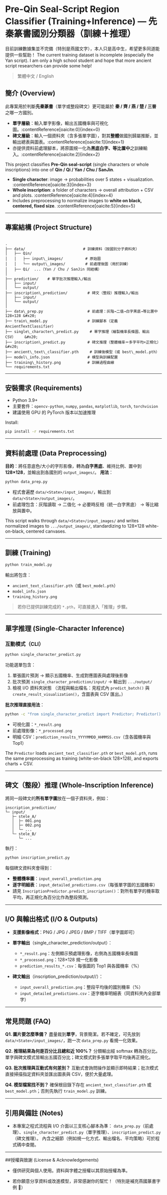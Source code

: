 # Pre-Qin Seal-Script Region Classifier (Training+Inference) — 先秦篆書國別分類器（訓練＋推理）

目前訓練數據集並不完備（特別是燕國文字），本人只是高中生，希望更多同道能提供一些幫助！
The current training dataset is incomplete (especially the Yan script). I am only a high school student and hope that more ancient script researchers can provide some help!

> 繁體中文 / English


## 簡介 (Overview)

此專案用於判斷**先秦篆書**（單字或整段碑文）更可能屬於 **秦 / 齊 / 燕 / 楚 / 三晉** 之哪一方國別。  
- **單字層級**：輸入單字影像，輸出五國機率與可視化圖。:contentReference[oaicite:0]{index=0}  
- **碑文層級**：輸入一個資料夾（含多張單字圖），對其**整體**做國別歸屬推斷，並輸出總表與圖表。:contentReference[oaicite:1]{index=1}  
- 亦提供資料前處理腳本，將原圖規一化為**黑底白字、等比置中**之訓練輸入。:contentReference[oaicite:2]{index=2}

This project classifies **Pre-Qin seal-script** (single characters or whole inscriptions) into one of **Qin / Qi / Yan / Chu / SanJin**.  
- **Single character**: image → probabilities over 5 states + visualization. :contentReference[oaicite:3]{index=3}  
- **Whole inscription**: a folder of characters → overall attribution + CSV and plots. :contentReference[oaicite:4]{index=4}  
- Includes preprocessing to normalize images to **white on black, centered, fixed size**. :contentReference[oaicite:5]{index=5}

---

## 專案結構 (Project Structure)

```

.
├── data/                          # 訓練資料（按國別分子資料夾）
│   ├── Qin/
│   │   ├── input\_images/          # 原始圖
│   │   └── output\_images/         # 前處理後圖（用於訓練）
│   ├── Qi/  ...（Yan / Chu / SanJin 同結構）
│
├── prediction/    # 單字批次推理輸入/輸出
│   ├── input/
│   └── output/
├── inscription\_prediction/         # 碑文（整段）推理輸入/輸出
│   ├── input/
│   └── output/
│
├── data\_prep.py                    # 前處理：灰階→二值→白字黑底→等比置中 128×128 &#x20;
├── train\_model.py                  # 訓練腳本（定義 AncientTextClassifier）
├── single\_character\_predict.py     # 單字推理（繪製機率長條圖、輸出 CSV）    &#x20;
├── inscription\_predict.py          # 碑文推理（整體機率＝多字平均+正規化）    &#x20;
├── ancient\_text\_classifier.pth     # 訓練後模型（或 best\_model.pth）
├── model\_info.json                 # 模型與訓練配置
├── training\_history.png            # 訓練過程曲線
└── requirements.txt

````

---

## 安裝需求 (Requirements)

- Python 3.9+
- 主要套件：`opencv-python`, `numpy`, `pandas`, `matplotlib`, `torch`, `torchvision`
- 建議使用 GPU 的 PyTorch 版本以加速推理

Install:
```bash
pip install -r requirements.txt
````

---

## 資料前處理 (Data Preprocessing)

**目的**：將任意底色/大小的字形影像，轉為**白字黑底**、維持比例、置中到 **128×128**，並輸出到各國別的 `output_images/`。
**用法**：

```bash
python data_prep.py
```

* 程式會遍歷 `data/<State>/input_images/`，輸出到 `data/<State>/output_images/`。
* 前處理包含：灰階讀取 → 二值化 → 必要時反相（統一白字黑底） → 等比縮放與置中。

This script walks through `data/<State>/input_images/` and writes normalized images to `.../output_images/`, standardizing to 128×128 white-on-black, centered canvases.&#x20;

---

## 訓練 (Training)

```bash
python train_model.py
```

輸出將包含：

* `ancient_text_classifier.pth`（或 `best_model.pth`）
* `model_info.json`
* `training_history.png`

> 若你已提供訓練完成的 `*.pth`，可直接進入「推理」步驟。

---

## 單字推理 (Single-Character Inference)

### 互動模式（CLI）

```bash
python single_character_predict.py
```

功能選單包含：

1. 單張圖片預測 → 顯示五國機率、生成對應圖表與處理後影像
2. 批次預測 `single_character_prediction/input/` → 輸出到 `.../output/`
3. 檢視 I/O 資料夾狀態
   （流程與輸出檔名：見程式內 `predict_batch()` 與 `create_result_visualization()`，含圖表與 CSV 匯出。）

**批次推理直接用法**：

```bash
python -c "from single_character_predict import Predictor; Predictor().predict_batch('single_character_prediction/input','single_character_prediction/output')"
```

* 可視化圖：`*_result.png`
* 前處理影像：`*_processed.png`
* 明細 CSV：`prediction_results_YYYYMMDD_HHMMSS.csv`（含各國機率與 Top1）

The `Predictor` loads `ancient_text_classifier.pth` or `best_model.pth`, runs the same preprocessing as training (white-on-black 128×128), and exports charts + CSV.&#x20;

---

## 碑文（整段）推理 (Whole-Inscription Inference)

將同一段碑文的**所有單字圖**放在一個子資料夾，例如：

```
inscription_prediction/
└─ input/
   ├─ stele_A/
   │  ├─ 001.png
   │  ├─ 002.png
   │  └─ ...
   └─ stele_B/
      └─ ...
```

執行：

```bash
python inscription_predict.py
```

每個碑文資料夾會得到：

* **整體機率圖**：`input_overall_prediction.png`
* **逐字明細表**：`input_detailed_predictions.csv`（每張單字圖的五國機率）
* 請見 `InscriptionPredictor.predict_inscription()`：對所有單字的機率取平均，再正規化為百分比作為整段預測。

---

## I/O 與輸出格式 (I/O & Outputs)

* **支援影像格式**：PNG / JPG / JPEG / BMP / TIFF（單字圖即可）
* **單字輸出**（single\_character\_prediction/output）：

  * `*_result.png`：左側顯示預處理影像，右側為五國機率長條圖
  * `*_processed.png`：128×128 規一化影像
  * `prediction_results_*.csv`：每張圖的 Top1 與各國機率（%）
* **碑文輸出**（inscription\_prediction/output/<inscription>/）：

  * `input_overall_prediction.png`：整段平均後的國別機率（%）
  * `input_detailed_predictions.csv`：逐字機率明細表（同資料夾內全部單字）

---

## 常見問題 (FAQ)

**Q1. 圖片要怎麼準備？**
盡量裁到**單字**，背景簡潔。若不確定，可先放到 `data/<State>/input_images/`，跑一次 `data_prep.py` 看規一化效果。

**Q2. 推理結果為何是百分比且總和近 100%？**
分類輸出經 softmax 轉為百分比。單字與碑文模式皆輸出五國百分比；碑文模式對多張單字取平均後再正規化。

**Q3. 批次推理與互動式有何差別？**
互動式會詢問操作並顯示即時結果；批次模式直接掃描指定資料夾並匯出圖表與 CSV，便於大量處理。

**Q4. 模型檔案找不到？**
確保根目錄下存在 `ancient_text_classifier.pth` 或 `best_model.pth`；否則先執行 `train_model.py` 訓練。

---

## 引用與備註 (Notes)

* 本專案之程式流程與 I/O 介面以三支核心腳本為準：
  `data_prep.py`（前處理）、`single_character_predict.py`（單字推理）、`inscription_predict.py`（碑文推理）。
  內含之細節（例如規一化方式、輸出檔名、平均策略）可於程式碼中查閱。
  
---

##授權與致謝 (License & Acknowledgements)

* 僅供研究與個人使用。資料與字體之授權以其原始授權為準。

* 若你願意分享資料或改進模型，非常感謝你的幫忙！（特別是補充燕國篆書字例 🙏）
